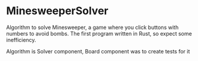# MinesweeperSolver
Algorithm to solve Minesweeper, a game where you click buttons with numbers to avoid bombs. The first program written in Rust, so expect some inefficiency.

Algorithm is Solver component, Board component was to create tests for it
